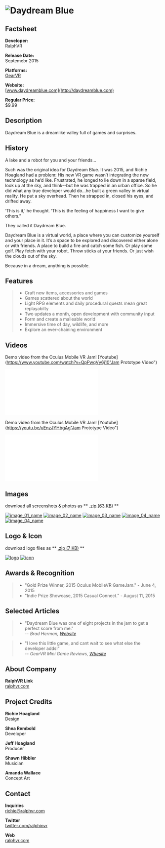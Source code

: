 # ![Daydream Blue](assets/images/header.jpg)

## Factsheet

**Developer:**  
RalphVR

**Release Date:**  
Septemebr 2015

**Platforms:**  
[GearVR](http://link)  
  

**Website:**  
[www.daydreamblue.com](http://daydreamblue.com)

**Regular Price:**  
$9.99

## Description

Daydream Blue is a dreamlike valley full of games and surprises.

## History

A lake and a robot for you and your friends…
 
Such was the original idea for Daydream Blue.  It was 2015, and Richie Hoagland had a problem:  His new VR game wasn’t integrating the new technology as he’d like.  Frustrated, he longed to lie down in a sparse field, look up at the sky, and think--but he was trapped in an urban office.  So he did what any true developer would do...he built a green valley in virtual reality.  He put a sky overhead.  Then he strapped in, closed his eyes, and drifted away.  
 
‘This is it,’ he thought.  ‘This is the feeling of happiness I want to give others.”   

They called it Daydream Blue.  

Daydream Blue is a virtual world, a place where you can customize yourself and your place in it.  It’s a space to be explored and discovered either alone or with friends. A place to build a fire and catch some fish.  Or play some golf.  Play fetch with your robot.  Throw sticks at your friends.  Or just wish the clouds out of the sky.

Because in a dream, anything is possible.   

## Features

> * Craft new items, accessories and games
> * Games scattered about the world
> * Light RPG elements and daily procedural quests mean great replayabilty
> * Two updates a month, open development with community input
> * Form and create a malleable world  
> * Immersive time of day, wildlife, and more
> * Explore an ever-chaining environment

## Videos

Demo video from the Oculus Mobile VR Jam! [Youtube](https://www.youtube.com/watch?v=QpPwqVy6j10"Jam Prototype Video")

<iframe src="//www.youtube.com/embed/QpPwqVy6j10" frameborder="0" allowfullscreen></iframe>

<br>

Demo video from the Oculus Mobile VR Jam! [Youtube](https://youtu.be/uEnzJYHbgAg"Jam Prototype Video")

<iframe src="//www.youtube.com/embed/uEnzJYHbgAg" frameborder="0" allowfullscreen></iframe>

## Images

download all screenshots & photos as ** [.zip (63 KB)](assets/images/images.zip "Images zip") **

[![image_01_name](assets/images/Image_01.png)](assets/images/Image_01.png)
[![image_02_name](assets/images/Image_02.png)](assets/images/Image_02.png)
[![image_03_name](assets/images/Image_03.png)](assets/images/Image_03.png)
[![image_04_name](assets/images/Image_04.png)](assets/images/Image_04.png)
[![image_04_name](assets/images/Image_05.png)](assets/images/Image_05.png)

## Logo & Icon

download logo files as ** [.zip (7 KB)]( assets/images/logo.zip "Logo & Icon zip") **

[![logo](assets/images/logo.png)](assets/images/logo.png "Logo")
[![icon](assets/images/icon.png)](assets/images/icon.png "Icon")

## Awards & Recognition

 > * "Gold Prize Winner, 2015 Oculus MobileVR GameJam." - June 4, 2015
 > * "Indie Prize Showcase, 2015 Casual Connect." - August 11, 2015

## Selected Articles

> * "Daydream Blue was one of eight projects in the jam to get a perfect score from me."  
-- *Brad Herman, [Website](http://www.bradherman.com/home/hitchhikers-guide-to-the-metaverse/theoculusmobilevrjam2015-thoughtsfromajudge/)*

> * "I love this little game, and cant wait to see what else the developer adds!"  
-- *GearVR Mini Game Reviews, [Wbesite](http://gearvrreviews.blogspot.com/2015/05/gearvr-jam-2015-appexperiences-my.html)*

<!--## Additional Links

**Company Link #1**  
A link to something related can go [here](https://link)

**Company Link #2**  
Another link like this goes [here](https://link) if you want.-->

## About Company

**RalphVR Link**  
[ralphvr.com](https://www.ralphvr.com)

## Project Credits

**Richie Hoagland**   
Design

**Shea Rembold**  
Developer

**Jeff Hoagland**  
Producer

**Shawn Hibbler**  
Musician

**Amanda Wallace**  
Concept Art

## Contact

**Inquiries**  
[richie@ralphvr.com][contact]

**Twitter**  
[twitter.com/ralphinvr][twitter]

<!--** Facebook**  
[facebook.com/companyname][facebook]-->

**Web**  
[ralphvr.com][homepage]

<!--- =====================================================================  -->
<!--- Referenced links -->

[homepage]: http://ralphvr.com "RalphVR"

[contact]: mailto:richie@ralphvr.com

<!--- Social -->

[twitter]: https://twitter.com/ralphinvr
[facebook]: https://facebook.com/companyname
